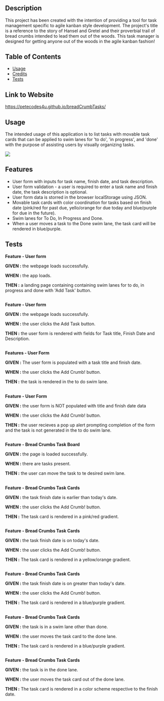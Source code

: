 # <Bread Crumbs Kanban Task Manager>

## Description

This project has been created with the intention of providing a tool for task management specific to agile kanban style development. The project's title is a reference to the story of Hansel and Gretel and their proverbial trail of bread crumbs intended to lead them out of the woods. This task manager is designed for getting anyone out of the woods in the agile kanban fashion!         

## Table of Contents

- [Usage](#usage)
- [Credits](#credits)
- [Tests](#Tests)

## Link to Website
https://petecodes4u.github.io/breadCrumbTasks/

## Usage

The intended usage of this application is to list tasks with movable task cards that can be applied to swim lanes for 'to do', 'in progress', and 'done' with the purpose of assisting users by visually organizing tasks. 

![](./assets/images/breadCrumbs2.gif)

## Features

- User form with inputs for task name, finish date, and task description.
- User form validation - a user is required to enter a task name and finish date, the task description is optional.
- User form data is storred in  the browser localStorage using JSON.
- Movable task cards with color coordination for tasks based on finish date (pink/red for past due, yello/orange for due today and blue/purple for due in the future).
- Swim lanes for To Do, In Progress and Done.
- When a user moves a task to the Done swim lane, the task card will be rendered in blue/purple. 

## Tests
 
 **Feature - User form**
 
 **GIVEN :** the webpage loads successfully.
 
 **WHEN :** the app loads.
 
 **THEN :** a landing page containing containing swim lanes for to do, in progress and done with 'Add Task' button.

##

 **Feature - User form**

 **GIVEN :** the webpage loads successfully.  
 
 **WHEN :** the user clicks the Add Task button.
 
 **THEN :** the user form is rendered with fields for Task title, Finish Date and Description. 

##

 **Features - User Form**

 **GIVEN :** The user form is populated with a task title and finish date.
 
 **WHEN :** the user clicks the Add Crumb! button.
 
 **THEN :** the task is rendered in the to do swim lane.

##

 **Feature - User Form**

 **GIVEN :** the user form is NOT populated with title and finish date data
 
 **WHEN :** the user clicks the Add Crumb! button.
 
 **THEN :**  the user recieves a pop up alert prompting completion of the form and the task is not generated in the to do swim lane.

##

 **Feature - Bread Crumbs Task Board**

 **GIVEN :** the page is loaded successfully.
 
 **WHEN :** there are tasks present.
 
 **THEN :**  the user can move the task to te desired swim lane.

 ##

 **Feature - Bread Crumbs Task Cards**

 **GIVEN :** the task finish date is earlier than today's date.
 
 **WHEN :** the user clicks the Add Crumb! button.
 
 **THEN :** The task card is rendered in a pink/red gradient.

 ##

 **Feature - Bread Crumbs Task Cards**

 **GIVEN :** the task finish date is on today's date.
 
 **WHEN :** the user clicks the Add Crumb! button.
 
 **THEN :** The task card is rendered in a yellow/orange gradient.
 

##

**Feature - Bread Crumbs Task Cards**

 **GIVEN :** the task finish date is on greater than today's date.
 
 **WHEN :** the user clicks the Add Crumb! button.
 
 **THEN :** The task card is rendered in a blue/purple gradient.

##

**Feature - Bread Crumbs Task Cards**

 **GIVEN :** the task is in a swim lane other than done.
 
 **WHEN :** the user moves the task card to the done lane.
 
 **THEN :** The task card is rendered in a blue/purple gradient.

##

 **Feature - Bread Crumbs Task Cards**

 **GIVEN :** the task is in the done lane.
 
 **WHEN :** the user moves the task card out of the done lane.
 
 **THEN :** The task card is rendered in a color scheme respective to the finish date.


